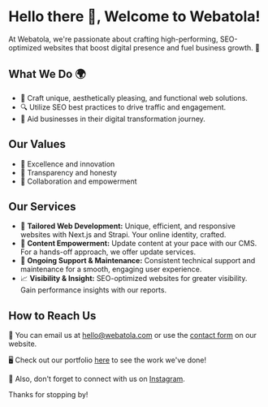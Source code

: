 # Hello there 👋, Welcome to Webatola!

At Webatola, we're passionate about crafting high-performing, SEO-optimized websites that boost digital presence and fuel business growth. 🚀

## What We Do 🌍

- 💼 Craft unique, aesthetically pleasing, and functional web solutions.
- 🔍 Utilize SEO best practices to drive traffic and engagement.
- 🚀 Aid businesses in their digital transformation journey.

## Our Values

- 🌟 Excellence and innovation
- 🙏 Transparency and honesty
- 💪 Collaboration and empowerment

## Our Services

- 📐 **Tailored Web Development:** Unique, efficient, and responsive websites with Next.js and Strapi. Your online identity, crafted.
- 📝 **Content Empowerment:** Update content at your pace with our CMS. For a hands-off approach, we offer update services.
- 🧰 **Ongoing Support & Maintenance:** Consistent technical support and maintenance for a smooth, engaging user experience.
- 📈 **Visibility & Insight:** SEO-optimized websites for greater visibility. Gain performance insights with our reports.

## How to Reach Us

📧 You can email us at hello@webatola.com or use the [contact form](https://webatola.com#contact) on our website.

🖥️ Check out our portfolio [here](https://webatola.com#portfolio) to see the work we've done!

📱 Also, don't forget to connect with us on [Instagram](https://instagram.com/webatola).

Thanks for stopping by!

